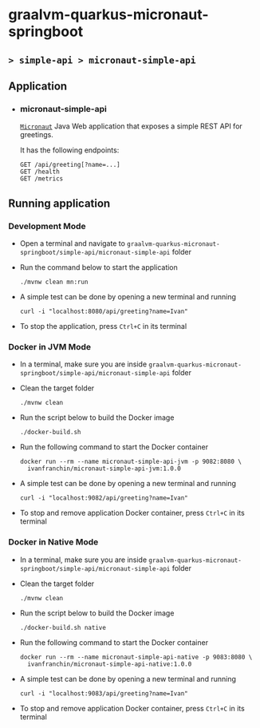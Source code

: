 # graalvm-quarkus-micronaut-springboot
## `> simple-api > micronaut-simple-api`

## Application

- ### micronaut-simple-api

  [`Micronaut`](https://micronaut.io/) Java Web application that exposes a simple REST API for greetings.
  
  It has the following endpoints:
  ```
  GET /api/greeting[?name=...]
  GET /health
  GET /metrics
  ```

## Running application

### Development Mode

- Open a terminal and navigate to `graalvm-quarkus-micronaut-springboot/simple-api/micronaut-simple-api` folder

- Run the command below to start the application
  ```
  ./mvnw clean mn:run
  ```

- A simple test can be done by opening a new terminal and running
  ```
  curl -i "localhost:8080/api/greeting?name=Ivan"
  ```

- To stop the application, press `Ctrl+C` in its terminal

### Docker in JVM Mode

- In a terminal, make sure you are inside `graalvm-quarkus-micronaut-springboot/simple-api/micronaut-simple-api` folder

- Clean the target folder
  ```
  ./mvnw clean
  ```

- Run the script below to build the Docker image
  ```
  ./docker-build.sh
  ```

- Run the following command to start the Docker container
  ```
  docker run --rm --name micronaut-simple-api-jvm -p 9082:8080 \
    ivanfranchin/micronaut-simple-api-jvm:1.0.0
  ```

- A simple test can be done by opening a new terminal and running
  ```
  curl -i "localhost:9082/api/greeting?name=Ivan"
  ```

- To stop and remove application Docker container, press `Ctrl+C` in its terminal

### Docker in Native Mode

- In a terminal, make sure you are inside `graalvm-quarkus-micronaut-springboot/simple-api/micronaut-simple-api` folder

- Clean the target folder
  ```
  ./mvnw clean
  ```

- Run the script below to build the Docker image
  ```
  ./docker-build.sh native
  ```

- Run the following command to start the Docker container
  ```
  docker run --rm --name micronaut-simple-api-native -p 9083:8080 \
    ivanfranchin/micronaut-simple-api-native:1.0.0
  ```

- A simple test can be done by opening a new terminal and running
  ```
  curl -i "localhost:9083/api/greeting?name=Ivan"
  ```

- To stop and remove application Docker container, press `Ctrl+C` in its terminal

